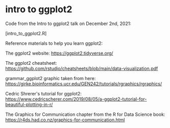 
# intro to ggplot2 

Code from the Intro to ggplot2 talk on December 2nd, 2021:

[intro_to_ggplot2.R]

Reference materials to help you learn ggplot2:

The ggplot2 website: https://ggplot2.tidyverse.org/

The ggplot2 cheatsheet: https://github.com/rstudio/cheatsheets/blob/main/data-visualization.pdf

grammar_ggplot2 graphic taken from here: 
https://girke.bioinformatics.ucr.edu/GEN242/tutorials/rgraphics/rgraphics/

Cedric Shrerer's tutorial for ggplot2: https://www.cedricscherer.com/2019/08/05/a-ggplot2-tutorial-for-beautiful-plotting-in-r/

The Graphics for Communication chapter from the R for Data Science book: https://r4ds.had.co.nz/graphics-for-communication.html
